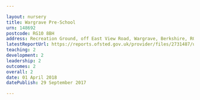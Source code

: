 ```yaml
---

layout: nursery
title: Wargrave Pre-School
urn: 148692
postcode: RG10 8BH
address: Recreation Ground, off East View Road, Wargrave, Berkshire, RG10 8BH
latestReportUrl: https://reports.ofsted.gov.uk/provider/files/2731487/urn/148692.pdf
teaching: 2
development: 2
leadership: 2
outcomes: 2
overall: 2
date: 01 April 2018 
datePublish: 29 September 2017

---
```

